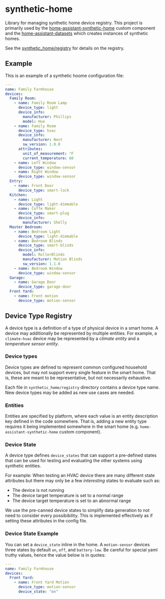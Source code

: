 # synthetic-home

Library for managing synthetic home device registry. This project is primarily
used by the [home-assistant-synthetic-home](https://github.com/allenporter/home-assistant-synthetic-home)
custom component and the [home-assistant-datasets](https://github.com/allenporter/home-assistant-datasets)
which creates instances of synthetic homes.

See the [synthetic_home/registry](synthetic_home/registry) for details on the registry.

## Example

This is an example of a synthetic hoome configuration file:

```yaml
---
name: Family Farmhouse
devices:
  Family Room:
    - name: Family Room Lamp
      device_type: light
      device_info:
        manufacturer: Phillips
        model: Hue
    - name: Family Room
      device_type: hvac
      device_info:
        manufacturer: Nest
        sw_version: 1.0.0
      attributes:
        unit_of_measurement: °F
        current_temperature: 60
    - name: Left Window
      device_type: window-sensor
    - name: Right Window
      device_type: window-sensor
  Entry:
    - name: Front Door
      device_type: smart-lock
  Kitchen:
    - name: Light
      device_type: light-dimmable
    - name: Coffe Maker
      device_type: smart-plug
      device_info:
        manufacturer: Shelly
  Master Bedroom:
    - name: Bedroom Light
      device_type: light-dimmable
    - name: Bedroom Blinds
      device_type: smart-blinds
      device_info:
        model: RollerBlinds
        manufacturer: Motion Blinds
        sw_version: 1.1.0
    - name: Bedroom Window
      device_type: window-sensor
  Garage:
    - name: Garage Door
      device_type: garage-door
  Front Yard:
    - name: Front motion
      device_type: motion-sensor
```

## Device Type Registry

A device type is a definition of a type of physical device in a smart home. A
device may additionally be represented by multiple entities. For example, a
`climate-hvac` device may be represented by a *climate entity* and a *temperature
sensor entity*.

### Device types

Device types are defined to represent common configured household devices,
but may not support every single feature in the smart home. That is, these
are meant to be representative, but not necessarily exhaustive.

Each file in `synthetic_home/registry` directory contains a device type name. New device
types may be added as new use cases are needed.

### Entities

Entities are specified by platform, where each value is an entity description
key defined in the code somewhere. That is, adding a new entity type requires
it being implemented somewhere in the smart home (e.g. `home-assistant-synthetic-home` custom component).

### Device State

A device type defines `device_states` that can support a pre-defined states that
can be used for testing and evaluating the other systems using synthetic entities.

For example: When testing an HVAC device there are many different state attributes
but there may only be a few _interesting_ states to evaluate such as:

- The device is not running
- The device target temperature is set to a normal range
- The device target temperature is set to an abnormal range

We use the pre-canned device states to simplify data generation to not need
to consider every possibibility. This is implemented effectively as if setting
these attributes in the config file.

### Device State Example

You can set a `device_state` inline in the home. A `motion-sensor` devices three
states by default `on`, `off`, and `battery-low`.  Be careful for special yaml
truthy values, hence the value below is in quotes:

```yaml
---
name: Family Farmhouse
devices:
  Front Yard:
    - name: Front Yard Motion
      device_type: motion-sensor
      device_state: "on"
```

